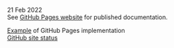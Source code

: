 21 Feb 2022  
See [GitHub Pages website](https://blekenbleu.github.io/) for published documentation.  

[Example](https://github.com/aws-amplify/aws-amplify.github.io) of GitHub Pages implementation  
[GitHub site status](https://status.github.com)  
